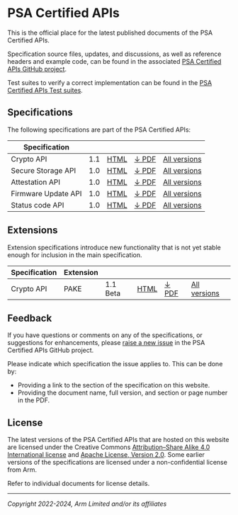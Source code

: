 <!--
SPDX-FileCopyrightText: Copyright 2022-2024 Arm Limited and/or its affiliates <open-source-office@arm.com>
SPDX-License-Identifier: CC-BY-SA-4.0
-->

# PSA Certified APIs

This is the official place for the latest published documents of the PSA Certified APIs.

Specification source files, updates, and discussions, as well as reference headers and example code, can be found in the associated [PSA Certified APIs GitHub project][psa-api-gh].

Test suites to verify a correct implementation can be found in the [PSA Certified APIs Test suites][psa-api-ats].

[psa-api-gh]:       https://github.com/arm-software/psa-api
[psa-api-ats]:      https://github.com/ARM-software/psa-arch-tests/tree/main/api-tests/dev_apis


## Specifications

The following specifications are part of the PSA Certified APIs:

Specification | | | | |
-|-|-|-|-
Crypto API | 1.1 | [HTML][crypto-html] | [&darr; PDF][crypto-pdf] | [All versions](crypto/)
Secure Storage API | 1.0 | [HTML][storage-html] | [&darr; PDF][storage-pdf] | [All versions](storage/)
Attestation API | 1.0 | [HTML][attestation-html] | [&darr; PDF][attestation-pdf] | [All versions](attestation/)
Firmware Update API | 1.0 | [HTML][fwu-html] | [&darr; PDF][fwu-pdf] | [All versions](fwu/)
Status code API | 1.0 | [HTML][status-code-html] | [&darr; PDF][status-code-pdf] | [All versions](status-code/)

## Extensions

Extension specifications introduce new functionality that is not yet stable enough for inclusion in the main specification.

Specification | Extension | | | | |
-|-|-|-|-|-
Crypto API | PAKE | 1.1 Beta | [HTML][pake-html] | [&darr; PDF][pake-pdf] | [All versions](crypto/)

[status-code-html]:  status-code/1.0/
[status-code-pdf]:   status-code/1.0/IHI0097-PSA_Certified_Status_code_API-1.0.3.pdf
[crypto-html]:       crypto/1.1/
[crypto-pdf]:        crypto/1.1/IHI0086-PSA_Certified_Crypto_API-1.1.2.pdf
[storage-html]:      storage/1.0/
[storage-pdf]:       storage/1.0/IHI0087-PSA_Certified_Secure_Storage_API-1.0.3.pdf
[attestation-html]:  attestation/1.0/
[attestation-pdf]:   attestation/1.0/IHI0085-PSA_Certified_Attestation_API-1.0.3.pdf
[fwu-html]:          fwu/1.0/
[fwu-pdf]:           fwu/1.0/IHI0093-PSA_Certified_Firmware_Update_API-1.0.0.pdf
[pake-html]:         crypto/1.1/ext-pake/
[pake-pdf]:          crypto/1.1/ext-pake/AES0058-PSA_Certified_Crypto_API-1.1_PAKE_Extension-bet.1.pdf

## Feedback

If you have questions or comments on any of the specifications, or suggestions for enhancements, please [raise a new issue][psa-api-issue] in the PSA Certified APIs GitHub project.

Please indicate which specification the issue applies to. This can be done by:

* Providing a link to the section of the specification on this website.
* Providing the document name, full version, and section or page number in the PDF.

[psa-api-issue]:    https://github.com/arm-software/psa-api/issues/new

## License

The latest versions of the PSA Certified APIs that are hosted on this website are licensed under the Creative Commons [Attribution–Share Alike 4.0 International license][CC-BY-SA-4.0] and [Apache License, Version 2.0][APACHE-2.0]. Some earlier versions of the specifications are licensed under a non-confidential license from Arm.

Refer to individual documents for license details.

[CC-BY-SA-4.0]:     https://creativecommons.org/licenses/by/4.0
[APACHE-2.0]:       https://www.apache.org/licenses/LICENSE-2.0

----

*Copyright 2022-2024, Arm Limited and/or its affiliates*
